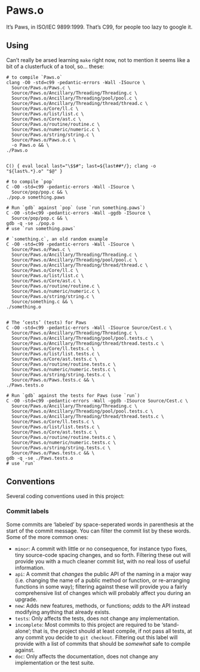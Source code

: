 Paws.o
======
It’s Paws, in ISO/IEC 9899:1999. That’s C99, for people too lazy to google it.

Using
-----
Can’t really be arsed learning `make` right now, not to mention it seems like
a bit of a clusterfuck of a tool, so… these:

    # to compile `Paws.o`
    clang -O0 -std=c99 -pedantic-errors -Wall -ISource \
      Source/Paws.o/Paws.c \
      Source/Paws.o/Ancillary/Threading/Threading.c \
      Source/Paws.o/Ancillary/Threading/pool/pool.c \
      Source/Paws.o/Ancillary/Threading/thread/thread.c \
      Source/Paws.o/Core/ll.c \
      Source/Paws.o/list/list.c \
      Source/Paws.o/Core/ast.c \
      Source/Paws.o/routine/routine.c \
      Source/Paws.o/numeric/numeric.c \
      Source/Paws.o/string/string.c \
      Source/Paws.o/Paws.o.c \
      -o Paws.o && \
    ./Paws.o
    
    
    C() { eval local last="\$$#"; last=${last##*/}; clang -o "${last%.*}.o" "$@" }
    
    # to compile `pop`
    C -O0 -std=c99 -pedantic-errors -Wall -ISource \
      Source/pop/pop.c && \
    ./pop.o something.paws
    
    # Run `gdb` against `pop` (use `run something.paws`)
    C -O0 -std=c99 -pedantic-errors -Wall -ggdb -ISource \
      Source/pop/pop.c && \
    gdb -q -se ./pop.o
    # use `run something.paws`
    
    # `something.c`, an old random example
    C -O0 -std=c99 -pedantic-errors -Wall -ISource \
      Source/Paws.o/Paws.c \
      Source/Paws.o/Ancillary/Threading/Threading.c \
      Source/Paws.o/Ancillary/Threading/pool/pool.c \
      Source/Paws.o/Ancillary/Threading/thread/thread.c \
      Source/Paws.o/Core/ll.c \
      Source/Paws.o/list/list.c \
      Source/Paws.o/Core/ast.c \
      Source/Paws.o/routine/routine.c \
      Source/Paws.o/numeric/numeric.c \
      Source/Paws.o/string/string.c \
      Source/something.c && \
    ./something.o
    
    
    # The ‘cests’ (tests) for Paws
    C -O0 -std=c99 -pedantic-errors -Wall -ISource Source/Cest.c \
      Source/Paws.o/Ancillary/Threading/Threading.c \
      Source/Paws.o/Ancillary/Threading/pool/pool.tests.c \
      Source/Paws.o/Ancillary/Threading/thread/thread.tests.c \
      Source/Paws.o/Core/ll.tests.c \
      Source/Paws.o/list/list.tests.c \
      Source/Paws.o/Core/ast.tests.c \
      Source/Paws.o/routine/routine.tests.c \
      Source/Paws.o/numeric/numeric.tests.c \
      Source/Paws.o/string/string.tests.c \
      Source/Paws.o/Paws.tests.c && \
    ./Paws.tests.o
    
    # Run `gdb` against the tests for Paws (use `run`)
    C -O0 -std=c99 -pedantic-errors -Wall -ggdb -ISource Source/Cest.c \
      Source/Paws.o/Ancillary/Threading/Threading.c \
      Source/Paws.o/Ancillary/Threading/pool/pool.tests.c \
      Source/Paws.o/Ancillary/Threading/thread/thread.tests.c \
      Source/Paws.o/Core/ll.tests.c \
      Source/Paws.o/list/list.tests.c \
      Source/Paws.o/Core/ast.tests.c \
      Source/Paws.o/routine/routine.tests.c \
      Source/Paws.o/numeric/numeric.tests.c \
      Source/Paws.o/string/string.tests.c \
      Source/Paws.o/Paws.tests.c && \
    gdb -q -se ./Paws.tests.o
    # use `run`

Conventions
-----------
Several coding conventions used in this project:

### Commit labels
Some commits are ‘labeled’ by space-seperated words in parenthesis at the
start of the commit message. You can filter the commit list by these words.
Some of the more common ones:

- `minor`: A commit with little or no consequence, for instance typo fixes,
  tiny source-code spacing changes, and so forth. Filtering these out will
  provide you with a much cleaner commit list, with no real loss of useful
  information.
- `api`: A commit that *changes* the public API of the naming in a major way
  (i.e. changing the name of a public method or function, or re-arranging
  functions in some way); filtering against these will provide you a fairly
  comprehensive list of changes which will probably affect you during an
  upgrade.
- `new`: Adds new features, methods, or functions; *adds* to the API instead
  modifying anything that already exists.
- `tests`: Only affects the tests, does not change any implementation.
- `incomplete`: Most commits to this project are required to be ‘stand-alone’;
  that is, the project should at least compile, if not pass all tests, at any
  commit you decide to `git checkout`. Filtering out this label will provide
  with a list of commits that should be *somewhat* safe to compile against.
- `doc`: Only affects the documentation, does not change any implementation or
  the test suite.
